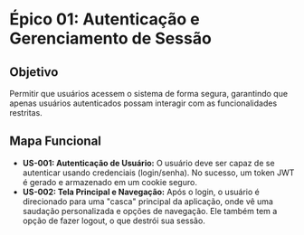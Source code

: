﻿# Épico 01: Autenticação e Gerenciamento de Sessão

## Objetivo
Permitir que usuários acessem o sistema de forma segura, garantindo que apenas usuários autenticados possam interagir com as funcionalidades restritas.

## Mapa Funcional
- **US-001: Autenticação de Usuário:** O usuário deve ser capaz de se autenticar usando credenciais (login/senha). No sucesso, um token JWT é gerado e armazenado em um cookie seguro.
- **US-002: Tela Principal e Navegação:** Após o login, o usuário é direcionado para uma "casca" principal da aplicação, onde vê uma saudação personalizada e opções de navegação. Ele também tem a opção de fazer logout, o que destrói sua sessão.